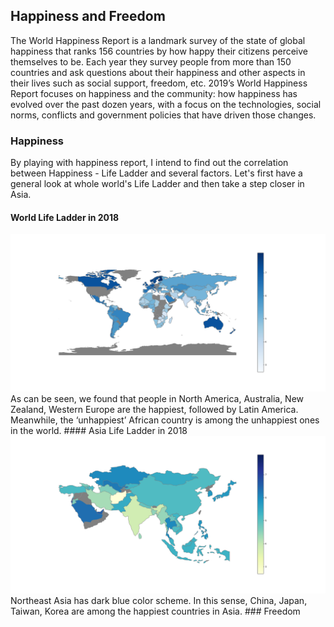 ## Happiness and Freedom

The World Happiness Report is a landmark survey of the state of global happiness that ranks 156 countries by how happy their 
citizens perceive themselves to be. Each year they survey people from more than 150 countries and ask questions about their 
happiness and other aspects in their lives such as social support, freedom, etc. 2019’s World Happiness Report focuses on happiness and the community: how happiness has 
evolved over the past dozen years, with a focus on the technologies, social norms, conflicts and government policies that have driven those changes.

### Happiness
By playing with happiness report, I intend to find out the correlation between Happiness - Life Ladder and several factors.
Let's first have a general look at whole world's Life Ladder and then take a step closer in Asia. 
#### World Life Ladder in 2018
<img src="images/world.png"/>
As can be seen, we found that people in North America, Australia, New Zealand, Western Europe are the happiest, followed by Latin America. Meanwhile, the ‘unhappiest’ African country is among the unhappiest ones in the world.
#### Asia Life Ladder in 2018
<img src="images/Asia.png"/>
Northeast Asia has dark blue color scheme. In this sense, China, Japan, Taiwan, Korea are among the happiest countries in Asia.
### Freedom

